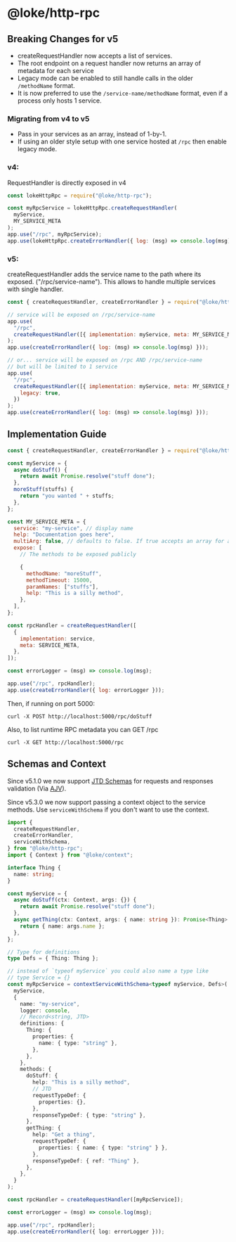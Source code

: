 # @loke/http-rpc

## Breaking Changes for v5

- createRequestHandler now accepts a list of services.
- The root endpoint on a request handler now returns an array of metadata for each service
- Legacy mode can be enabled to still handle calls in the older `/methodName` format.
- It is now preferred to use the `/service-name/methodName` format, even if a process only hosts 1 service.

### Migrating from v4 to v5

- Pass in your services as an array, instead of 1-by-1.
- If using an older style setup with one service hosted at `/rpc` then enable legacy mode.

### v4:

RequestHandler is directly exposed in v4

```js
const lokeHttpRpc = require("@loke/http-rpc");

const myRpcService = lokeHttpRpc.createRequestHandler(
  myService,
  MY_SERVICE_META
);
app.use("/rpc", myRpcService);
app.use(lokeHttpRpc.createErrorHandler({ log: (msg) => console.log(msg) }));
```

### v5:

createRequestHandler adds the service name to the path where its exposed. ("/rpc/service-name"). This allows to handle multiple services with single handler.

```js
const { createRequestHandler, createErrorHandler } = require("@loke/http-rpc");

// service will be exposed on /rpc/service-name
app.use(
  "/rpc",
  createRequestHandler([{ implementation: myService, meta: MY_SERVICE_META }])
);
app.use(createErrorHandler({ log: (msg) => console.log(msg) }));

// or... service will be exposed on /rpc AND /rpc/service-name
// but will be limited to 1 service
app.use(
  "/rpc",
  createRequestHandler([{ implementation: myService, meta: MY_SERVICE_META }], {
    legacy: true,
  })
);
app.use(createErrorHandler({ log: (msg) => console.log(msg) }));
```

## Implementation Guide

```js
const { createRequestHandler, createErrorHandler } = require("@loke/http-rpc");

const myService = {
  async doStuff() {
    return await Promise.resolve("stuff done");
  },
  moreStuff(stuffs) {
    return "you wanted " + stuffs;
  },
};

const MY_SERVICE_META = {
  service: "my-service", // display name
  help: "Documentation goes here",
  multiArg: false, // defaults to false. If true accepts an array for arguments, if false an array will be assumed to be the first (and only) argument.
  expose: [
    // The methods to be exposed publicly

    {
      methodName: "moreStuff",
      methodTimeout: 15000,
      paramNames: ["stuffs"],
      help: "This is a silly method",
    },
  ],
};

const rpcHandler = createRequestHandler([
  {
    implementation: service,
    meta: SERVICE_META,
  },
]);

const errorLogger = (msg) => console.log(msg);

app.use("/rpc", rpcHandler);
app.use(createErrorHandler({ log: errorLogger }));
```

Then, if running on port 5000:

```
curl -X POST http://localhost:5000/rpc/doStuff
```

Also, to list runtime RPC metadata you can GET /rpc

```
curl -X GET http://localhost:5000/rpc
```

## Schemas and Context

Since v5.1.0 we now support
[JTD Schemas](https://jsontypedef.com/docs/jtd-in-5-minutes/) for requests and
responses validation (Via [AJV](https://ajv.js.org/json-type-definition.html)).

Since v5.3.0 we now support passing a context object to the service methods. Use `serviceWithSchema` if you don't want to use the context.

```ts
import {
  createRequestHandler,
  createErrorHandler,
  serviceWithSchema,
} from "@loke/http-rpc";
import { Context } from "@loke/context";

interface Thing {
  name: string;
}

const myService = {
  async doStuff(ctx: Context, args: {}) {
    return await Promise.resolve("stuff done");
  },
  async getThing(ctx: Context, args: { name: string }): Promise<Thing> {
    return { name: args.name };
  },
};

// Type for definitions
type Defs = { Thing: Thing };

// instead of `typeof myService` you could also name a type like
// type Service = {}
const myRpcService = contextServiceWithSchema<typeof myService, Defs>(
  myService,
  {
    name: "my-service",
    logger: console,
    // Record<string, JTD>
    definitions: {
      Thing: {
        properties: {
          name: { type: "string" },
        },
      },
    },
    methods: {
      doStuff: {
        help: "This is a silly method",
        // JTD
        requestTypeDef: {
          properties: {},
        },
        responseTypeDef: { type: "string" },
      },
      getThing: {
        help: "Get a thing",
        requestTypeDef: {
          properties: { name: { type: "string" } },
        },
        responseTypeDef: { ref: "Thing" },
      },
    },
  }
);

const rpcHandler = createRequestHandler([myRpcService]);

const errorLogger = (msg) => console.log(msg);

app.use("/rpc", rpcHandler);
app.use(createErrorHandler({ log: errorLogger }));
```
